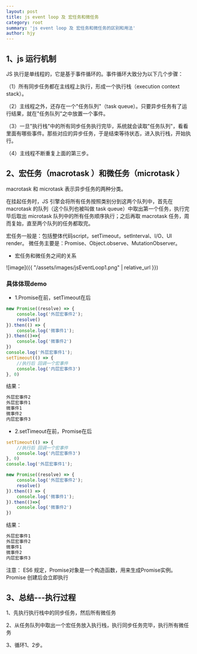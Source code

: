 ```yaml
---
layout: post
title: js event loop 及 宏任务和微任务
category: root
summary: 'js event loop 及 宏任务和微任务的区别和用法'
author: hjy
---
```


## 1、js 运行机制

JS 执行是单线程的，它是基于事件循环的。事件循环大致分为以下几个步骤：

（1）所有同步任务都在主线程上执行，形成一个执行栈（execution context stack）。

（2）主线程之外，还存在一个"任务队列"（task queue）。只要异步任务有了运行结果，就在"任务队列"之中放置一个事件。

（3）一旦"执行栈"中的所有同步任务执行完毕，系统就会读取"任务队列"，看看里面有哪些事件。那些对应的异步任务，于是结束等待状态，进入执行栈，开始执行。

（4）主线程不断重复上面的第三步。

## 2、宏任务（macrotask ）和微任务（microtask ）

macrotask 和 microtask 表示异步任务的两种分类。

在挂起任务时，JS 引擎会将所有任务按照类别分到这两个队列中，首先在 macrotask 的队列（这个队列也被叫做 task queue）中取出第一个任务，执行完毕后取出 microtask 队列中的所有任务顺序执行；之后再取 macrotask 任务，周而复始，直至两个队列的任务都取完。


宏任务一般是：包括整体代码script，setTimeout，setInterval、I/O、UI render。
微任务主要是：Promise、Object.observe、MutationObserver。

* 宏任务和微任务之间的关系

![image]({{ "/assets/images/jsEventLoop1.png" | relative_url }})

### 具体体现demo

* 1.Promise在前，setTimeout在后
  
````javascript
new Promise((resolve) => {
    console.log('外层宏事件2');
    resolve()
}).then(() => {
    console.log('微事件1');
}).then(()=>{
    console.log('微事件2')
})
console.log('外层宏事件1');
setTimeout(() => {
    //执行后 回调一个宏事件
    console.log('内层宏事件3')
}, 0)
````
结果：
```javascript
外层宏事件2
外层宏事件1
微事件1
微事件2
内层宏事件3
```
* 2.setTimeout在前，Promise在后
  
````javascript
setTimeout(() => {
    //执行后 回调一个宏事件
    console.log('内层宏事件3')
}, 0)
console.log('外层宏事件1');

new Promise((resolve) => {
    console.log('外层宏事件2');
    resolve()
}).then(() => {
    console.log('微事件1');
}).then(()=>{
    console.log('微事件2')
})
````
结果：
````javascript
外层宏事件1
外层宏事件2
微事件1
微事件2
内层宏事件3
````
注意： ES6 规定，Promise对象是一个构造函数，用来生成Promise实例。 Promise 创建后会立即执行
## 3、总结---执行过程

1、先执行执行栈中的同步任务，然后所有微任务

2、从任务队列中取出一个宏任务放入执行栈，执行同步任务完毕，执行所有微任务

3、循环1、2步。
  
